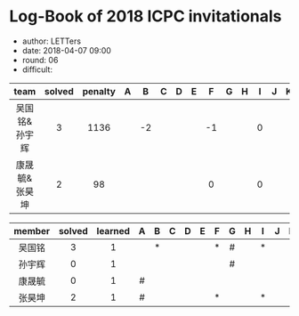 # Log-Book of 2018 ICPC invitationals
- author: LETTers
- date: 2018-04-07 09:00
- round: 06
- difficult:


| team | solved | penalty | A | B | C | D | E | F | G | H | I | J | K | L | M |
| :-: | :-: | :-: | :-: | :-: | :-: | :-: | :-: | :-: | :-: | :-: | :-: | :-: | :-: | :-: | :-: | 
|吴国铭&孙宇辉|3|1136| |-2| | | |-1| | |0| | | | | |  
|康晟毓&张昊坤|2|98| | | | | |0| | |0| | | | | | 

| member | solved | learned | A | B | C | D | E | F | G | H | I | J | K | L | M |
| :-: | :-: | :-: | :-: | :-: | :-: | :-: | :-: | :-: | :-: | :-: | :-: | :-: | :-: | :-: | :-: | 
|吴国铭|3|1| | * | | | | * | # | | * | | | | |
|孙宇辉|0|1| | | | | | | # | | | | | | |
|康晟毓|0|1| # | | | | | | | | | | | | |
|张昊坤|2|1| # | | | | | * | | | * | | | | |
